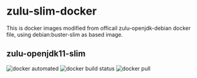# zulu-slim-docker

This is docker images modified from officail zulu-openjdk-debian docker file, using debian:buster-slim as based image.

## zulu-openjdk11-slim
![docker automated](https://img.shields.io/docker/cloud/automated/nosignal/zulu-openjdk11-slim.svg) ![docker build status](https://img.shields.io/docker/cloud/build/nosignal/zulu-openjdk11-slim.svg) ![docker pull](https://img.shields.io/docker/pulls/nosignal/zulu-openjdk11-slim.svg)


